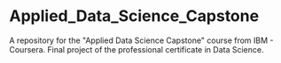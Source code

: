 # Applied_Data_Science_Capstone
A repository for the "Applied Data Science Capstone" course from IBM - Coursera. Final project of the professional certificate in Data Science.
